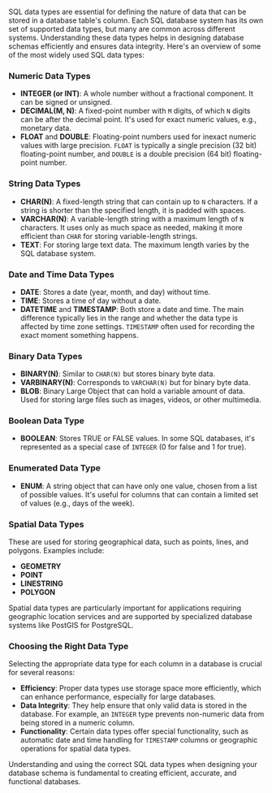 SQL data types are essential for defining the nature of data that can be stored in a database table's column. Each SQL database system has its own set of supported data types, but many are common across different systems. Understanding these data types helps in designing database schemas efficiently and ensures data integrity. Here's an overview of some of the most widely used SQL data types:

### Numeric Data Types

- **INTEGER (or INT)**: A whole number without a fractional component. It can be signed or unsigned.
- **DECIMAL(M, N)**: A fixed-point number with `M` digits, of which `N` digits can be after the decimal point. It's used for exact numeric values, e.g., monetary data.
- **FLOAT** and **DOUBLE**: Floating-point numbers used for inexact numeric values with large precision. `FLOAT` is typically a single precision (32 bit) floating-point number, and `DOUBLE` is a double precision (64 bit) floating-point number.

### String Data Types

- **CHAR(N)**: A fixed-length string that can contain up to `N` characters. If a string is shorter than the specified length, it is padded with spaces.
- **VARCHAR(N)**: A variable-length string with a maximum length of `N` characters. It uses only as much space as needed, making it more efficient than `CHAR` for storing variable-length strings.
- **TEXT**: For storing large text data. The maximum length varies by the SQL database system.

### Date and Time Data Types

- **DATE**: Stores a date (year, month, and day) without time.
- **TIME**: Stores a time of day without a date.
- **DATETIME** and **TIMESTAMP**: Both store a date and time. The main difference typically lies in the range and whether the data type is affected by time zone settings. `TIMESTAMP` often used for recording the exact moment something happens.

### Binary Data Types

- **BINARY(N)**: Similar to `CHAR(N)` but stores binary byte data.
- **VARBINARY(N)**: Corresponds to `VARCHAR(N)` but for binary byte data.
- **BLOB**: Binary Large Object that can hold a variable amount of data. Used for storing large files such as images, videos, or other multimedia.

### Boolean Data Type

- **BOOLEAN**: Stores TRUE or FALSE values. In some SQL databases, it's represented as a special case of `INTEGER` (0 for false and 1 for true).

### Enumerated Data Type

- **ENUM**: A string object that can have only one value, chosen from a list of possible values. It's useful for columns that can contain a limited set of values (e.g., days of the week).

### Spatial Data Types

These are used for storing geographical data, such as points, lines, and polygons. Examples include:
- **GEOMETRY**
- **POINT**
- **LINESTRING**
- **POLYGON**

Spatial data types are particularly important for applications requiring geographic location services and are supported by specialized database systems like PostGIS for PostgreSQL.

### Choosing the Right Data Type

Selecting the appropriate data type for each column in a database is crucial for several reasons:
- **Efficiency**: Proper data types use storage space more efficiently, which can enhance performance, especially for large databases.
- **Data Integrity**: They help ensure that only valid data is stored in the database. For example, an `INTEGER` type prevents non-numeric data from being stored in a numeric column.
- **Functionality**: Certain data types offer special functionality, such as automatic date and time handling for `TIMESTAMP` columns or geographic operations for spatial data types.

Understanding and using the correct SQL data types when designing your database schema is fundamental to creating efficient, accurate, and functional databases.